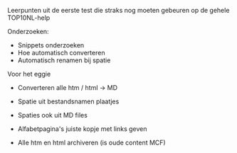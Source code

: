 Leerpunten uit de eerste test die straks nog moeten gebeuren op de gehele TOP10NL-help

Onderzoeken:
- Snippets onderzoeken
- Hoe automatisch converteren
- Automatisch renamen bij spatie

Voor het eggie
- Converteren alle htm / html -> MD
- Spatie uit bestandsnamen plaatjes
- Spaties ook uit MD files
- Alfabetpagina's juiste kopje met links geven



- Alle htm en html archiveren (is oude content MCF)